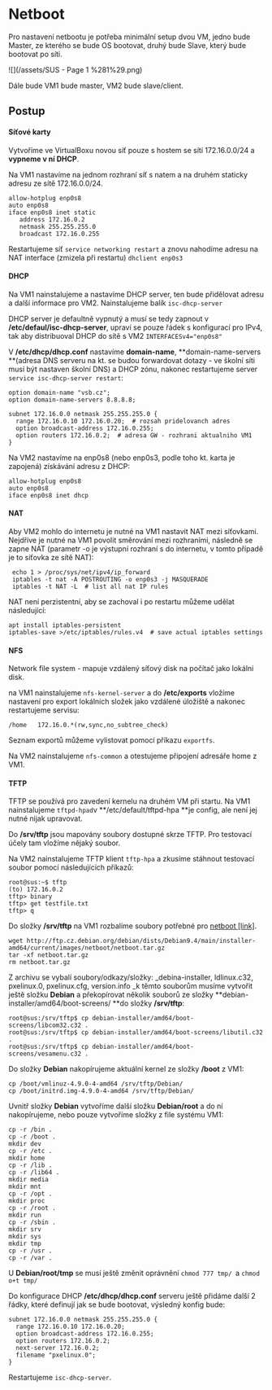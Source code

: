 # Netboot

Pro nastavení netbootu je potřeba minimální setup dvou VM, jedno bude Master, ze kterého se bude OS bootovat, druhý bude Slave, který bude bootovat po síti.

![](/assets/SUS - Page 1 %281%29.png)

Dále bude VM1 bude master, VM2 bude slave/client.

## Postup

#### Síťové karty

Vytvoříme ve VirtualBoxu novou síť pouze s hostem se sítí 172.16.0.0/24 a **vypneme v ní DHCP**.

Na VM1 nastavíme na jednom rozhraní síť s natem a na druhém staticky adresu ze sítě 172.16.0.0/24.

```
allow-hotplug enp0s8
auto enp0s8
iface enp0s8 inet static
   address 172.16.0.2
   netmask 255.255.255.0
   broadcast 172.16.0.255
```

Restartujeme síť `service networking restart` a znovu nahodíme adresu na NAT interface \(zmizela při restartu\) `dhclient enp0s3`

#### DHCP

Na VM1 nainstalujeme a nastavíme DHCP server, ten bude přidělovat adresu a další informace pro VM2. Nainstalujeme balík `isc-dhcp-server`

DHCP server je defaultně vypnutý a musí se tedy zapnout v **/etc/defaul/isc-dhcp-server**, upraví se pouze řádek s konfigurací pro IPv4, tak aby distribuoval DHCP do sítě s VM2 `INTERFACESv4="enp0s8"`

V **/etc/dhcp/dhcp.conf** nastavíme **domain-name**, **domain-name-servers **\(adresa DNS serveru na kt. se budou forwardovat dotazy - ve školní síti musí být nastaven školní DNS\) a DHCP zónu, nakonec restartujeme server `service isc-dhcp-server restart`:

```
option domain-name "vsb.cz";
option domain-name-servers 8.8.8.8; 

subnet 172.16.0.0 netmask 255.255.255.0 {
  range 172.16.0.10 172.16.0.20;  # rozsah pridelovanch adres
  option broadcast-address 172.16.0.255; 
  option routers 172.16.0.2;  # adresa GW - rozhrani aktualniho VM1
}
```

Na VM2 nastavíme na enp0s8 \(nebo enp0s3, podle toho kt. karta je zapojená\) získávání adresu z DHCP:

```
allow-hotplug enp0s8
auto enp0s8
iface enp0s8 inet dhcp
```

#### NAT

Aby VM2 mohlo do internetu je nutné na VM1 nastavit NAT mezi síťovkami. Nejdříve je nutné na VM1 povolit směrování mezi rozhraními, následně se zapne NAT \(parametr -o je výstupní rozhraní s do internetu, v tomto případě je to síťovka ze sítě NAT\):

```
 echo 1 > /proc/sys/net/ipv4/ip_forward
 iptables -t nat -A POSTROUTING -o enp0s3 -j MASQUERADE
 iptables -t NAT -L  # list all nat IP rules
```

NAT není perzistentní, aby se zachoval i po restartu můžeme udělat následující:

```
apt install iptables-persistent
iptables-save >/etc/iptables/rules.v4  # save actual iptables settings
```

#### NFS

Network file system - mapuje vzdálený síťový disk na počítač jako lokální disk.

na VM1 nainstalujeme `nfs-kernel-server` a do **/etc/exports** vložíme nastavení pro export lokálních složek jako vzdálené úložiště a nakonec restartujeme servisu:

```
/home   172.16.0.*(rw,sync,no_subtree_check)
```

Seznam exportů můžeme vylistovat pomocí příkazu `exportfs`.

Na VM2 nainstalujeme `nfs-common` a otestujeme připojení adresáře home z VM1.

#### TFTP

TFTP se používá pro zavedení kernelu na druhém VM při startu. Na VM1 nainstalujeme `tftpd-hpad`v **/etc/default/tftpd-hpa **je config, ale není jej nutné nijak upravovat.

Do **/srv/tftp** jsou mapovány soubory dostupné skrze TFTP. Pro testovací účely tam vložíme nějaký soubor.

Na VM2 nainstalujeme TFTP klient `tftp-hpa` a zkusíme stáhnout testovací soubor pomocí následujících příkazů:

```
root@sus:~$ tftp
(to) 172.16.0.2
tftp> binary
tftp> get testfile.txt
tftp> q
```

Do složky **/srv/tftp** na VM1 rozbalíme soubory potřebné pro [netboot \[link\]](http://ftp.cz.debian.org/debian/dists/Debian9.4/main/installer-amd64/current/images/netboot/netboot.tar.gz).

```
wget http://ftp.cz.debian.org/debian/dists/Debian9.4/main/installer-amd64/current/images/netboot/netboot.tar.gz
tar -xf netboot.tar.gz
rm netboot.tar.gz
```

Z archivu se vybalí soubory/odkazy/složky: _debina-installer, ldlinux.c32, pxelinux.0, pxelinux.cfg, version.info _k těmto souborům musíme vytvořit ještě složku **Debian** a překopírovat několik souborů ze složky **debian-installer/amd64/boot-screens/ **do složky **/srv/tftp**:

```
root@sus:/srv/tftp$ cp debian-installer/amd64/boot-screens/libcom32.c32 .
root@sus:/srv/tftp$ cp debian-installer/amd64/boot-screens/libutil.c32 .
root@sus:/srv/tftp$ cp debian-installer/amd64/boot-screens/vesamenu.c32 .
```

Do složky **Debian** nakopírujeme aktuální kernel ze složky **/boot** z VM1:

```
cp /boot/vmlinuz-4.9.0-4-amd64 /srv/tftp/Debian/
cp /boot/initrd.img-4.9.0-4-amd64 /srv/tftp/Debian/
```

Uvnitř složky **Debian** vytvoříme další složku **Debian/root** a do ní nakopírujeme, nebo pouze vytvoříme složky z file systému VM1:

```
cp -r /bin .
cp -r /boot .
mkdir dev
cp -r /etc .
mkdir home
cp -r /lib .
cp -r /lib64 .
mkdir media
mkdir mnt
cp -r /opt .
mkdir proc
cp -r /root .
mkdir run
cp -r /sbin .
mkdir srv 
mkdir sys
mkdir tmp
cp -r /usr .
cp -r /var .
```

U **Debian/root/tmp** se musí ještě změnit oprávnění `chmod 777 tmp/ `a `chmod o+t tmp/`



Do konfigurace DHCP **/etc/dhcp/dhcp.conf** serveru ještě přidáme další 2 řádky, které definují jak se bude bootovat, výsledný konfig bude:

```
subnet 172.16.0.0 netmask 255.255.255.0 {
  range 172.16.0.10 172.16.0.20;
  option broadcast-address 172.16.0.255;
  option routers 172.16.0.2;
  next-server 172.16.0.2;
  filename "pxelinux.0";
}
```

Restartujeme `isc-dhcp-server`.



